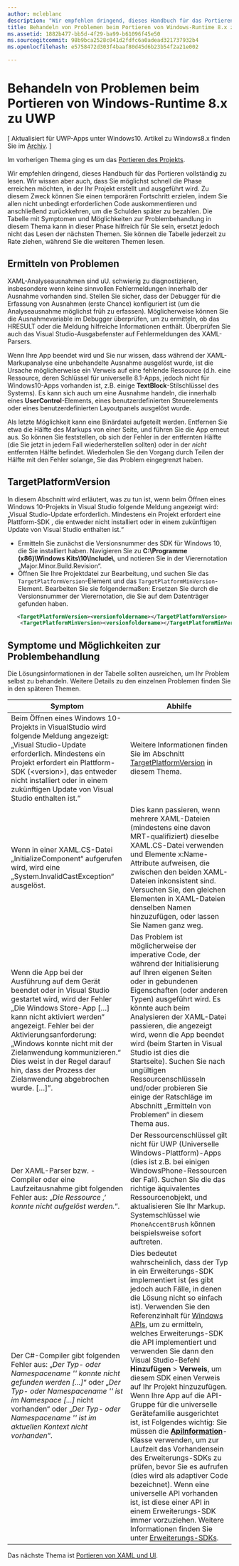 ```yaml
---
author: mcleblanc
description: "Wir empfehlen dringend, dieses Handbuch für das Portieren vollständig zu lesen. Wir wissen aber auch, dass Sie möglichst schnell die Phase erreichen möchten, in der Ihr Projekt erstellt und ausgeführt wird."
title: Behandeln von Problemen beim Portieren von Windows-Runtime 8.x zu UWP
ms.assetid: 1882b477-bb5d-4f29-ba99-b61096f45e50
ms.sourcegitcommit: 98b9bca2528c041d2fdfc6a0adead321737932b4
ms.openlocfilehash: e5758472d303f4baaf80d45d6b23b54f2a21e002

---
```


# Behandeln von Problemen beim Portieren von Windows-Runtime 8.x zu UWP

\[ Aktualisiert für UWP-Apps unter Windows10. Artikel zu Windows8.x finden Sie im [Archiv](http://go.microsoft.com/fwlink/p/?linkid=619132). \]

Im vorherigen Thema ging es um das [Portieren des Projekts](w8x-to-uwp-porting-to-a-uwp-project.md).

Wir empfehlen dringend, dieses Handbuch für das Portieren vollständig zu lesen. Wir wissen aber auch, dass Sie möglichst schnell die Phase erreichen möchten, in der Ihr Projekt erstellt und ausgeführt wird. Zu diesem Zweck können Sie einen temporären Fortschritt erzielen, indem Sie allen nicht unbedingt erforderlichen Code auskommentieren und anschließend zurückkehren, um die Schulden später zu bezahlen. Die Tabelle mit Symptomen und Möglichkeiten zur Problembehandlung in diesem Thema kann in dieser Phase hilfreich für Sie sein, ersetzt jedoch nicht das Lesen der nächsten Themen. Sie können die Tabelle jederzeit zu Rate ziehen, während Sie die weiteren Themen lesen.

## Ermitteln von Problemen

XAML-Analyseausnahmen sind uU. schwierig zu diagnostizieren, insbesondere wenn keine sinnvollen Fehlermeldungen innerhalb der Ausnahme vorhanden sind. Stellen Sie sicher, dass der Debugger für die Erfassung von Ausnahmen (erste Chance) konfiguriert ist (um die Analyseausnahme möglichst früh zu erfassen). Möglicherweise können Sie die Ausnahmevariable im Debugger überprüfen, um zu ermitteln, ob das HRESULT oder die Meldung hilfreiche Informationen enthält. Überprüfen Sie auch das Visual Studio-Ausgabefenster auf Fehlermeldungen des XAML-Parsers.

Wenn Ihre App beendet wird und Sie nur wissen, dass während der XAML-Markupanalyse eine unbehandelte Ausnahme ausgelöst wurde, ist die Ursache möglicherweise ein Verweis auf eine fehlende Ressource (d.h. eine Ressource, deren Schlüssel für universelle 8.1-Apps, jedoch nicht für Windows10-Apps vorhanden ist, z.B. einige **TextBlock**-Stilschlüssel des Systems). Es kann sich auch um eine Ausnahme handeln, die innerhalb eines **UserControl**-Elements, eines benutzerdefinierten Steuerelements oder eines benutzerdefinierten Layoutpanels ausgelöst wurde.

Als letzte Möglichkeit kann eine Binärdatei aufgeteilt werden. Entfernen Sie etwa die Hälfte des Markups von einer Seite, und führen Sie die App erneut aus. So können Sie feststellen, ob sich der Fehler in der entfernten Hälfte (die Sie jetzt in jedem Fall wiederherstellen sollten) oder in der *nicht* entfernten Hälfte befindet. Wiederholen Sie den Vorgang durch Teilen der Hälfte mit den Fehler solange, Sie das Problem eingegrenzt haben.

## TargetPlatformVersion

In diesem Abschnitt wird erläutert, was zu tun ist, wenn beim Öffnen eines Windows 10-Projekts in Visual Studio folgende Meldung angezeigt wird: „Visual Studio-Update erforderlich. Mindestens ein Projekt erfordert eine Plattform-SDK <version>, die entweder nicht installiert oder in einem zukünftigen Update von Visual Studio enthalten ist.“

-   Ermitteln Sie zunächst die Versionsnummer des SDK für Windows 10, die Sie installiert haben. Navigieren Sie zu **C:\\Programme (x86)\\Windows Kits\\10\\Include\\<versionfoldername>**, und notieren Sie *<versionfoldername>* in der Vierernotation „Major.Minor.Build.Revision“.
-   Öffnen Sie Ihre Projektdatei zur Bearbeitung, und suchen Sie das `TargetPlatformVersion`-Element und das `TargetPlatformMinVersion`-Element. Bearbeiten Sie sie folgendermaßen: Ersetzen Sie *<versionfoldername>* durch die Versionsnummer der Vierernotation, die Sie auf dem Datenträger gefunden haben.

```xml
   <TargetPlatformVersion><versionfoldername></TargetPlatformVersion>
    <TargetPlatformMinVersion><versionfoldername></TargetPlatformMinVersion>
```

## Symptome und Möglichkeiten zur Problembehandlung

Die Lösungsinformationen in der Tabelle sollten ausreichen, um Ihr Problem selbst zu behandeln. Weitere Details zu den einzelnen Problemen finden Sie in den späteren Themen.

| Symptom | Abhilfe |
|---------|--------|
| Beim Öffnen eines Windows 10-Projekts in VisualStudio wird folgende Meldung angezeigt: „Visual Studio-Update erforderlich. Mindestens ein Projekt erfordert ein Plattform-SDK (&lt;version&gt;), das entweder nicht installiert oder in einem zukünftigen Update von Visual Studio enthalten ist.“ | Weitere Informationen finden Sie im Abschnitt [TargetPlatformVersion](#targetplatformversion) in diesem Thema. |
| Wenn in einer XAML.CS-Datei „InitializeComponent“ aufgerufen wird, wird eine „System.InvalidCastException“ ausgelöst.| Dies kann passieren, wenn mehrere XAML-Dateien (mindestens eine davon MRT-qualifiziert) dieselbe XAML.CS-Datei verwenden und Elemente x:Name-Attribute aufweisen, die zwischen den beiden XAML-Dateien inkonsistent sind. Versuchen Sie, den gleichen Elementen in XAML-Dateien denselben Namen hinzuzufügen, oder lassen Sie Namen ganz weg. |
| Wenn die App bei der Ausführung auf dem Gerät beendet oder in Visual Studio gestartet wird, wird der Fehler „Die Windows Store-App \[…\] kann nicht aktiviert werden“ angezeigt. Fehler bei der Aktivierungsanforderung: „Windows konnte nicht mit der Zielanwendung kommunizieren.“ Dies weist in der Regel darauf hin, dass der Prozess der Zielanwendung abgebrochen wurde. \[…\]”. | Das Problem ist möglicherweise der imperative Code, der während der Initialisierung auf Ihren eigenen Seiten oder in gebundenen Eigenschaften (oder anderen Typen) ausgeführt wird. Es könnte auch beim Analysieren der XAML-Datei passieren, die angezeigt wird, wenn die App beendet wird (beim Starten in Visual Studio ist dies die Startseite). Suchen Sie nach ungültigen Ressourcenschlüsseln und/oder probieren Sie einige der Ratschläge im Abschnitt „Ermitteln von Problemen“ in diesem Thema aus.|
| Der XAML-Parser bzw. -Compiler oder eine Laufzeitausnahme gibt folgenden Fehler aus: „*Die Ressource ‚<resourcekey>‘ konnte nicht aufgelöst werden.*“. | Der Ressourcenschlüssel gilt nicht für UWP (Universelle Windows-Plattform)-Apps (dies ist z.B. bei einigen WindowsPhone-Ressourcen der Fall). Suchen Sie die das richtige äquivalentes Ressourcenobjekt, und aktualisieren Sie Ihr Markup. Systemschlüssel wie `PhoneAccentBrush` können beispielsweise sofort auftreten. |
| Der C#-Compiler gibt folgenden Fehler aus: „*Der Typ- oder Namespacename '<name>' konnte nicht gefunden werden \[...\]*“ oder „*Der Typ- oder Namespacename '<name>' ist im Namespace \[...\]* nicht vorhanden“ oder „*Der Typ- oder Namespacename '<name>' ist im aktuellen Kontext nicht vorhanden*“. | Dies bedeutet wahrscheinlich, dass der Typ in ein Erweiterungs-SDK implementiert ist (es gibt jedoch auch Fälle, in denen die Lösung nicht so einfach ist). Verwenden Sie den Referenzinhalt für [Windows APIs](https://msdn.microsoft.com/library/windows/apps/bg124285), um zu ermitteln, welches Erweiterungs-SDK die API implementiert und verwenden Sie dann den Visual Studio-Befehl **Hinzufügen** > **Verweis**, um diesem SDK einen Verweis auf Ihr Projekt hinzuzufügen. Wenn Ihre App auf die API-Gruppe für die universelle Gerätefamilie ausgerichtet ist, ist Folgendes wichtig: Sie müssen die [**ApiInformation**](https://msdn.microsoft.com/library/windows/apps/dn949001)-Klasse verwenden, um zur Laufzeit das Vorhandensein des Erweiterungs-SDKs zu prüfen, bevor Sie es aufrufen (dies wird als adaptiver Code bezeichnet). Wenn eine universelle API vorhanden ist, ist diese einer API in einem Erweiterungs-SDK immer vorzuziehen. Weitere Informationen finden Sie unter [Erweiterungs-SDKs](w8x-to-uwp-porting-to-a-uwp-project.md#extension-sdks). |

Das nächste Thema ist [Portieren von XAML und UI](w8x-to-uwp-porting-xaml-and-ui.md).




<!--HONumber=Jun16_HO4-->


